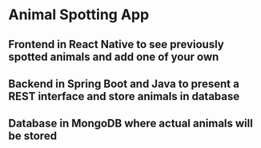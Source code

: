 # Animal Spotting App

## Frontend in React Native to see previously spotted animals and add one of your own
## Backend in Spring Boot and Java to present a REST interface and store animals in database
## Database in MongoDB where actual animals will be stored

